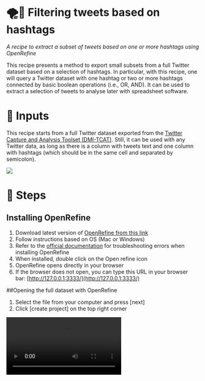 # 🌪️💬 Filtering tweets based on hashtags

*A recipe to extract a subset of tweets based on one or more hashtags using OpenRefine*

This recipe presents a method to export small subsets from a full Twitter dataset based on a selection of hashtags. In particular, with this recipe, one will query a Twitter dataset with one hashtag or two or more hashtags connected by basic boolean operations (i.e., OR, AND). It can be used to extract a selection of tweets to analyse later with spreadsheet software.


# 🧱 Inputs

This recipe starts from a full Twitter dataset exported from the [Twitter Capture and Analysis Toolset (DMI-TCAT)](https://wiki.digitalmethods.net/Dmi/ToolDmiTcat). Still, it can be used with any Twitter data, as long as there is a column with tweets text and one column with hashtags (which should be in the same cell and separated by semicolon).

![](https://i.imgur.com/2G3JAvI.jpeg)


# 📃 Steps

## Installing OpenRefine
  1. Download latest version of [OpenRefine from this link](https://openrefine.org/download.html)
  2. Follow instructions based on OS (Mac or Windows)
  3. Refer to the [official documentation](https://docs.openrefine.org/manual/installing) for troubleshooting errors when installing OpenRefine
  4. When installed, double click on the Open refine icon
  5. OpenRefine opens directly in your browser
  6. If the browser does not open, you can type this URL in your browser bar: [http://127.0.0.1:3333/](http://127.0.0.1:3333/)

##Opening the full dataset with OpenRefine
  1. Select the file from your computer and press [next]
  2. Click [create project] on the top right corner

![](https://i.imgur.com/zNJvtuu.mp4)
